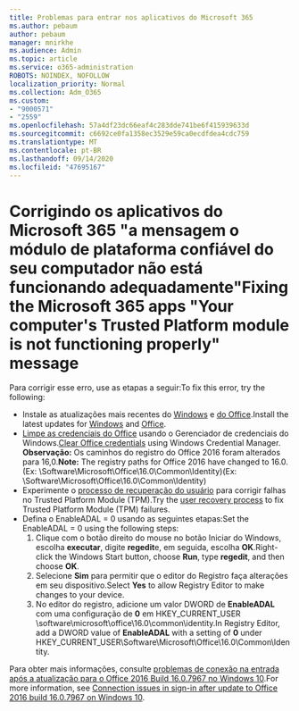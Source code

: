 ```yaml
---
title: Problemas para entrar nos aplicativos do Microsoft 365
ms.author: pebaum
author: pebaum
manager: mnirkhe
ms.audience: Admin
ms.topic: article
ms.service: o365-administration
ROBOTS: NOINDEX, NOFOLLOW
localization_priority: Normal
ms.collection: Adm_O365
ms.custom:
- "9000571"
- "2559"
ms.openlocfilehash: 57a4df23dc66eaf4c283dde741be6f415939633d
ms.sourcegitcommit: c6692ce0fa1358ec3529e59ca0ecdfdea4cdc759
ms.translationtype: MT
ms.contentlocale: pt-BR
ms.lasthandoff: 09/14/2020
ms.locfileid: "47695167"
---
```

# <a name="fixing-the-microsoft-365-apps-your-computers-trusted-platform-module-is-not-functioning-properly-message"></a><span data-ttu-id="e69c8-102">Corrigindo os aplicativos do Microsoft 365 "a mensagem o módulo de plataforma confiável do seu computador não está funcionando adequadamente"</span><span class="sxs-lookup"><span data-stu-id="e69c8-102">Fixing the Microsoft 365 apps "Your computer's Trusted Platform module is not functioning properly" message</span></span>

<span data-ttu-id="e69c8-103">Para corrigir esse erro, use as etapas a seguir:</span><span class="sxs-lookup"><span data-stu-id="e69c8-103">To fix this error, try the following:</span></span>

- <span data-ttu-id="e69c8-104">Instale as atualizações mais recentes do [Windows](https://support.microsoft.com/help/4027667/windows-10-update) e [do Office](https://support.office.com/article/update-office-and-your-computer-with-microsoft-update-2ab296f3-7f03-43a2-8e50-46de917611c5).</span><span class="sxs-lookup"><span data-stu-id="e69c8-104">Install the latest updates for [Windows](https://support.microsoft.com/help/4027667/windows-10-update) and [Office](https://support.office.com/article/update-office-and-your-computer-with-microsoft-update-2ab296f3-7f03-43a2-8e50-46de917611c5).</span></span>
- <span data-ttu-id="e69c8-105">[Limpe as credenciais do Office](https://docs.microsoft.com/eoffice/troubleshoot/error-messages/another-account-already-signed-in#step-3-clear-cached-credentials-on-the-computer) usando o Gerenciador de credenciais do Windows.</span><span class="sxs-lookup"><span data-stu-id="e69c8-105">[Clear Office credentials](https://docs.microsoft.com/eoffice/troubleshoot/error-messages/another-account-already-signed-in#step-3-clear-cached-credentials-on-the-computer) using Windows Credential Manager.</span></span><br/>
    <span data-ttu-id="e69c8-106">**Observação:** Os caminhos do registro do Office 2016 foram alterados para 16,0.</span><span class="sxs-lookup"><span data-stu-id="e69c8-106">**Note:** The registry paths for Office 2016 have changed to 16.0.</span></span> <span data-ttu-id="e69c8-107">(Ex: \Software\Microsoft\Office\16.0\Common\Identity\)</span><span class="sxs-lookup"><span data-stu-id="e69c8-107">(Ex: \Software\Microsoft\Office\16.0\Common\Identity\)</span></span>
- <span data-ttu-id="e69c8-108">Experimente o [processo de recuperação do usuário](https://docs.microsoft.com/office365/troubleshoot/administration/connection-issue-when-sign-in-office-2016#symptom-2) para corrigir falhas no Trusted Platform Module (TPM).</span><span class="sxs-lookup"><span data-stu-id="e69c8-108">Try the [user recovery process](https://docs.microsoft.com/office365/troubleshoot/administration/connection-issue-when-sign-in-office-2016#symptom-2) to fix Trusted Platform Module (TPM) failures.</span></span>
- <span data-ttu-id="e69c8-109">Defina o EnableADAL = 0 usando as seguintes etapas:</span><span class="sxs-lookup"><span data-stu-id="e69c8-109">Set the EnableADAL = 0 using the following steps:</span></span>  
    1. <span data-ttu-id="e69c8-110">Clique com o botão direito do mouse no botão Iniciar do Windows, escolha **executar**, digite **regedit**e, em seguida, escolha **OK**.</span><span class="sxs-lookup"><span data-stu-id="e69c8-110">Right-click the Windows Start button, choose **Run**, type **regedit**, and then choose **OK**.</span></span>
    2. <span data-ttu-id="e69c8-111">Selecione **Sim** para permitir que o editor do Registro faça alterações em seu dispositivo.</span><span class="sxs-lookup"><span data-stu-id="e69c8-111">Select **Yes** to allow Registry Editor to make changes to your device.</span></span>
    3. <span data-ttu-id="e69c8-112">No editor do registro, adicione um valor DWORD de **EnableADAL** com uma configuração de **0** em HKEY_CURRENT_USER \software\microsoft\office\16.0\common\identity.</span><span class="sxs-lookup"><span data-stu-id="e69c8-112">In Registry Editor, add a DWORD value of **EnableADAL** with a setting of **0** under HKEY_CURRENT_USER\Software\Microsoft\Office\16.0\Common\Identity.</span></span>

<span data-ttu-id="e69c8-113">Para obter mais informações, consulte [problemas de conexão na entrada após a atualização para o Office 2016 Build 16.0.7967 no Windows 10](https://docs.microsoft.com/office365/troubleshoot/administration/connection-issue-when-sign-in-office-2016).</span><span class="sxs-lookup"><span data-stu-id="e69c8-113">For more information, see [Connection issues in sign-in after update to Office 2016 build 16.0.7967 on Windows 10](https://docs.microsoft.com/office365/troubleshoot/administration/connection-issue-when-sign-in-office-2016).</span></span>